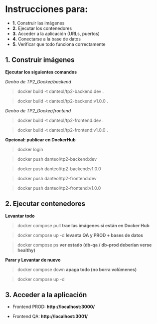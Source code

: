 # Instrucciones para:

- **1.** Construir las imágenes
- **2.** Ejecutar los contenedores
- **3.** Acceder a la aplicación (URLs, puertos)
- **4.** Conectarse a la base de datos
- **5.** Verificar que todo funciona correctamente

## 1. Construir imágenes

**Ejecutar los siguientes comandos**

_Dentro de TP2_Docker/backend_

> docker build -t danteol/tp2-backend:dev .

> docker build -t danteol/tp2-backend:v1.0.0 .

_Dentro de TP2_Docker/frontend_

> docker build -t danteol/tp2-frontend:dev .

> docker build -t danteol/tp2-frontend:v1.0.0 .

**Opcional: publicar en DockerHub**

> docker login

> docker push danteol/tp2-backend:dev

> docker push danteol/tp2-backend:v1.0.0

> docker push danteol/tp2-frontend:dev

> docker push danteol/tp2-frontend:v1.0.0

## 2. Ejecutar contenedores

**Levantar todo**

> docker compose pull              __trae las imágenes si están en Docker Hub__

> docker compose up -d             __levanta QA y PROD + bases de datos__

> docker compose ps                __ver estado (db-qa / db-prod deberían verse healthy)__

**Parar y Levantar de nuevo**

> docker compose down              __apaga todo (no borra volúmenes)__

> docker compose up -d

## 3. Acceder a la aplicación

- Frontend PROD: __http://localhost:3000/__

- Frontend QA: __http://localhost:3001/__


